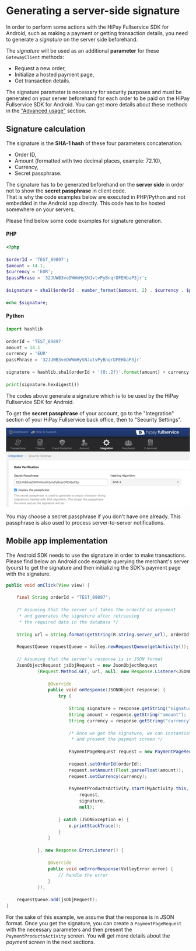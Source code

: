 # Generating a server-side signature 

In order to perform some actions with the HiPay Fullservice SDK for Android, such as making a payment or getting transaction details, you need to generate a *signature* on the server side beforehand.

The *signature* will be used as an additional **parameter** for these `GatewayClient` methods: 

- Request a new order,
- Initialize a hosted payment page,
- Get transaction details.

The signature parameter is necessary for security purposes and must be generated on your server beforehand for each order to be paid on the HiPay Fullservice SDK for Android. You can get more details about these methods in the ["Advanced usage"](#usage-making-payments-core-wrapper-advanced-integration) section.

## Signature calculation

The signature is the **SHA-1 hash** of these four parameters concatenation:

- Order ID,
- Amount (formatted with two decimal places, example: 72.10),
- Currency,
- Secret passphrase.

The signature has to be generated beforehand on the **server side** in order not to show the **secret passphrase** in client code.  
That is why the code examples below are executed in PHP/Python and not embedded in the Android app directly. This code has to be hosted somewhere on your servers.

Please find below some code examples for signature generation.

#### PHP
```PHP
<?php

$orderId = 'TEST_89897';
$amount = 14.1;
$currency = 'EUR';
$passPhrase = '32JUWB3veDWWmHySNJvtvPyBnqrDFEHbaP3jr';

$signature = sha1($orderId . number_format($amount, 2) . $currency . $passPhrase);

echo $signature;

```

#### Python
```Python
import hashlib

orderId = 'TEST_89897'
amount = 14.1
currency = 'EUR'
passPhrase = '32JUWB3veDWWmHySNJvtvPyBnqrDFEHbaP3jr'

signature = hashlib.sha1(orderId + '{0:.2f}'.format(amount) + currency + passPhrase)

print(signature.hexdigest())
```

The codes above generate a signature which is to be used by the HiPay Fullservice SDK for Android.

To get the **secret passphrase** of your account, go to the "Integration" section of your HiPay Fullservice back office, then to "Security Settings".

![Secret pass phrase example](images/demo/passphrase.png)

You may choose a secret passphrase if you don't have one already. This passphrase is also used to process server-to-server notifications.

## Mobile app implementation

The Android SDK needs to use the signature in order to make transactions.  
Please find below an Android code example querying the merchant's server (yours) to get the signature and then initializing the SDK's payment page with the signature.

```JAVA
public void onClick(View view) {

    final String orderId = "TEST_89897";

    /* Assuming that the server url takes the orderId as argument
     * and generates the signature after retrieving 
     * the required data in the database */

    String url = String.format(getString(R.string.server_url), orderId);

    RequestQueue requestQueue = Volley.newRequestQueue(getActivity());

    // Assuming that the server's response is in JSON format
    JsonObjectRequest jsObjRequest = new JsonObjectRequest
            (Request.Method.GET, url, null, new Response.Listener<JSONObject>() {

                @Override
                public void onResponse(JSONObject response) {
                    try {

                        String signature = response.getString("signature");
                        String amount = response.getString("amount");
                        String currency = response.getString("currency");

    	                /* Once we get the signature, we can instantiate
                         * and present the payment screen */

    	                PaymentPageRequest request = new PaymentPageRequest();

    	                request.setOrderId(orderId);
    	                request.setAmount(Float.parseFloat(amount));
    	                request.setCurrency(currency);
    	
                        PaymentProductsActivity.start(MyActivity.this, 
                            request, 
                            signature, 
                            null);

                    } catch (JSONException e) {
                        e.printStackTrace();
                    }
                }

            }, new Response.ErrorListener() {

                @Override
                public void onErrorResponse(VolleyError error) {
                    // handle the error
                }
            });

    requestQueue.add(jsObjRequest);
}
```

For the sake of this example, we assume that the response is in JSON format.
Once you get the signature, you can create a `PaymentPageRequest` with the necessary parameters and then present the `PaymentProductsActivity` screen. You will get more details about the *payment screen* in the next sections.

